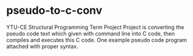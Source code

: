 # pseudo-to-c-conv
YTU-CE Structural Programming Term Project
Project is converting the pseudo code text which given with command line into C code, then compiles and executes this C code. One example pseudo code program attached with proper syntax.
